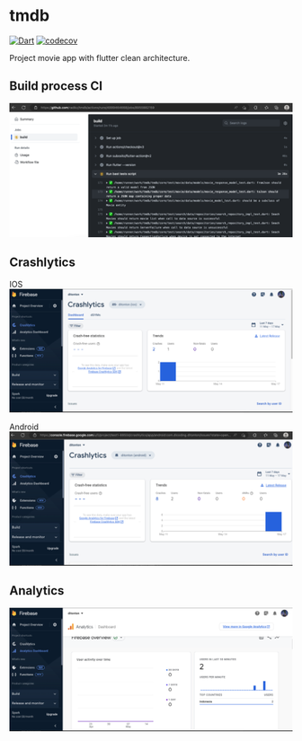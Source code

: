 # tmdb

[![Dart](https://github.com/radikz/tmdb/actions/workflows/dart.yml/badge.svg)](https://github.com/radikz/tmdb/actions/workflows/dart.yml)
[![codecov](https://codecov.io/gh/radikz/tmdb/branch/main/graph/badge.svg?token=BV0JJ9766U)](https://codecov.io/gh/radikz/tmdb)

Project movie app with flutter clean architecture.

## Build process CI
![ss1](https://raw.githubusercontent.com/radikz/tmdb/main/screenshot/ss1.png)

## Crashlytics
IOS
![ss1](https://raw.githubusercontent.com/radikz/tmdb/main/screenshot/ss3.png)

Android
![ss1](https://raw.githubusercontent.com/radikz/tmdb/main/screenshot/ss2-android.png)

## Analytics
![ss1](https://raw.githubusercontent.com/radikz/tmdb/main/screenshot/ss2-ios.png)


